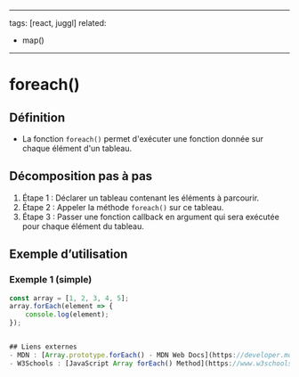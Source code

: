 
---
tags: [react, juggl]
related:
  - map()
---



# foreach()

## Définition
- La fonction `foreach()` permet d'exécuter une fonction donnée sur chaque élément d'un tableau.

## Décomposition pas à pas
1. Étape 1 : Déclarer un tableau contenant les éléments à parcourir.
2. Étape 2 : Appeler la méthode `foreach()` sur ce tableau.
3. Étape 3 : Passer une fonction callback en argument qui sera exécutée pour chaque élément du tableau.

## Exemple d’utilisation

### Exemple 1 (simple)
```javascript
const array = [1, 2, 3, 4, 5];
array.forEach(element => {
    console.log(element);
});


## Liens externes
- MDN : [Array.prototype.forEach() - MDN Web Docs](https://developer.mozilla.org/en-US/docs/Web/JavaScript/Reference/Global_Objects/Array/forEach)
- W3Schools : [JavaScript Array forEach() Method](https://www.w3schools.com/jsref/jsref_foreach.asp)
